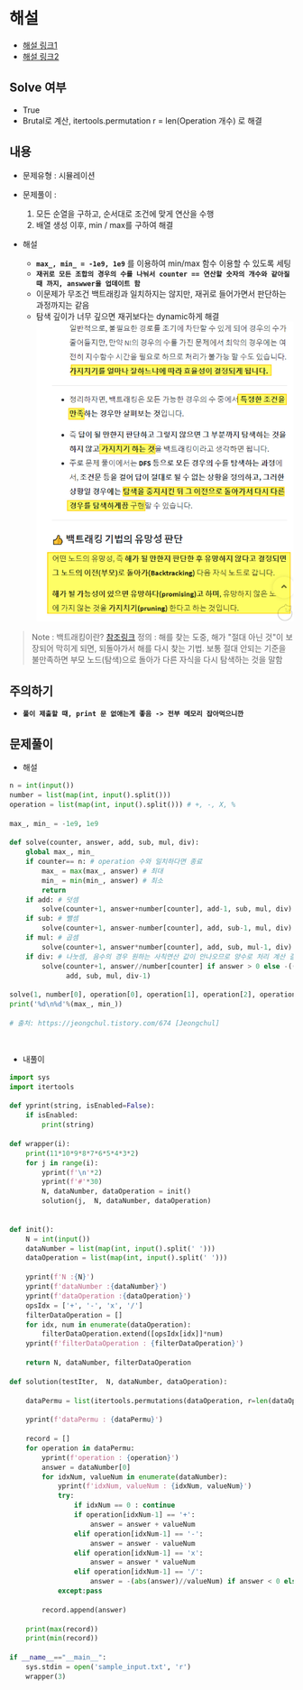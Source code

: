 # 해설
- [해설 링크1](https://jeongchul.tistory.com/674)
- [해설 링크2](https://dirmathfl.tistory.com/116)

## Solve 여부
- True
- Brutal로 계산, itertools.permutation r = len(Operation 개수) 로 해결

## 내용
- 문제유형 : 시뮬레이션
- 문제풀이 :
    
    1) 모든 순열을 구하고, 순서대로 조건에 맞게 연산을 수행
    2) 배열 생성 이후, min / max를 구하여 해결
    
- 해설
    - **`max_, min_ = -1e9, 1e9`** 를 이용하여 min/max 함수 이용할 수 있도록 세팅
    - **`재귀로 모든 조합의 경우의 수를 나눠서 counter == 연산할 숫자의 개수와 같아질 때 까지, answwer을 업데이트 함`**
    - 이문제가 무조건 백트래킹과 일치하지는 않지만, 재귀로 들어가면서 판단하는 과정까지는 같음
    - 탐색 깊이가 너무 깊으면 재귀보다는 dynamic하게 해결
    ![img.png](img.png)
    
> Note : 백트래킹이란?
> [참조링크](https://chanhuiseok.github.io/posts/algo-23/)
> 정의 : 해를 찾는 도중, 해가 "절대 아닌 것"이 보장되어 막히게 되면, 되돌아가서 해를 다시 찾는 기법.
> 보통 절대 안되는 기준을 불만족하면 부모 노드(탐색)으로 돌아가 다른 자식을 다시 탐색하는 것을 말함
        

## 주의하기

- **`풀이 제출할 때, print 문 없애는게 좋음 -> 전부 메모리 잡아먹으니깐`**

## 문제풀이

- 해설
```python
n = int(input())
number = list(map(int, input().split()))
operation = list(map(int, input().split())) # +, -, X, %

max_, min_ = -1e9, 1e9

def solve(counter, answer, add, sub, mul, div):
	global max_, min_
	if counter== n: # operation 수와 일치하다면 종료
		max_ = max(max_, answer) # 최대
		min_ = min(min_, answer) # 최소
		return
	if add: # 덧셈
		solve(counter+1, answer+number[counter], add-1, sub, mul, div)
	if sub: # 뺄셈
		solve(counter+1, answer-number[counter], add, sub-1, mul, div)
	if mul: # 곱셈
		solve(counter+1, answer*number[counter], add, sub, mul-1, div)
	if div: # 나눗셈, 음수의 경우 원하는 사칙연산 값이 안나오므로 양수로 처리 계산 결과 음수 처리 
		solve(counter+1, answer//number[counter] if answer > 0 else -((-answer)//number[counter]),
			  add, sub, mul, div-1)

solve(1, number[0], operation[0], operation[1], operation[2], operation[3])
print('%d\n%d'%(max_, min_))

# 출처: https://jeongchul.tistory.com/674 [Jeongchul]
```


<br>

- 내풀이
```python
import sys
import itertools

def yprint(string, isEnabled=False):
	if isEnabled:
		print(string)

def wrapper(i):
	print(11*10*9*8*7*6*5*4*3*2)
	for j in range(i):
		yprint(f'\n'*2)
		yprint(f'#'*30)
		N, dataNumber, dataOperation = init()
		solution(j,  N, dataNumber, dataOperation)


def init():
	N = int(input())
	dataNumber = list(map(int, input().split(' ')))
	dataOperation = list(map(int, input().split(' ')))

	yprint(f'N :{N}')
	yprint(f'dataNumber :{dataNumber}')
	yprint(f'dataOperation :{dataOperation}')
	opsIdx = ['+', '-', 'x', '/']
	filterDataOperation = []
	for idx, num in enumerate(dataOperation):
		filterDataOperation.extend([opsIdx[idx]]*num)
	yprint(f'filterDataOperation : {filterDataOperation}')

	return N, dataNumber, filterDataOperation

def solution(testIter,  N, dataNumber, dataOperation):

	dataPermu = list(itertools.permutations(dataOperation, r=len(dataOperation)))

	yprint(f'dataPermu : {dataPermu}')

	record = []
	for operation in dataPermu:
		yprint(f'operation : {operation}')
		answer = dataNumber[0]
		for idxNum, valueNum in enumerate(dataNumber):
			yprint(f'idxNum, valueNum : {idxNum, valueNum}')
			try:
				if idxNum == 0 : continue
				if operation[idxNum-1] == '+':
					answer = answer + valueNum
				elif operation[idxNum-1] == '-':
					answer = answer - valueNum
				elif operation[idxNum-1] == 'x':
					answer = answer * valueNum
				elif operation[idxNum-1] == '/':
					answer = -(abs(answer)//valueNum) if answer < 0 else answer//valueNum
			except:pass

		record.append(answer)

	print(max(record))
	print(min(record))

if __name__=="__main__":
	sys.stdin = open('sample_input.txt', 'r')
	wrapper(3)

```

